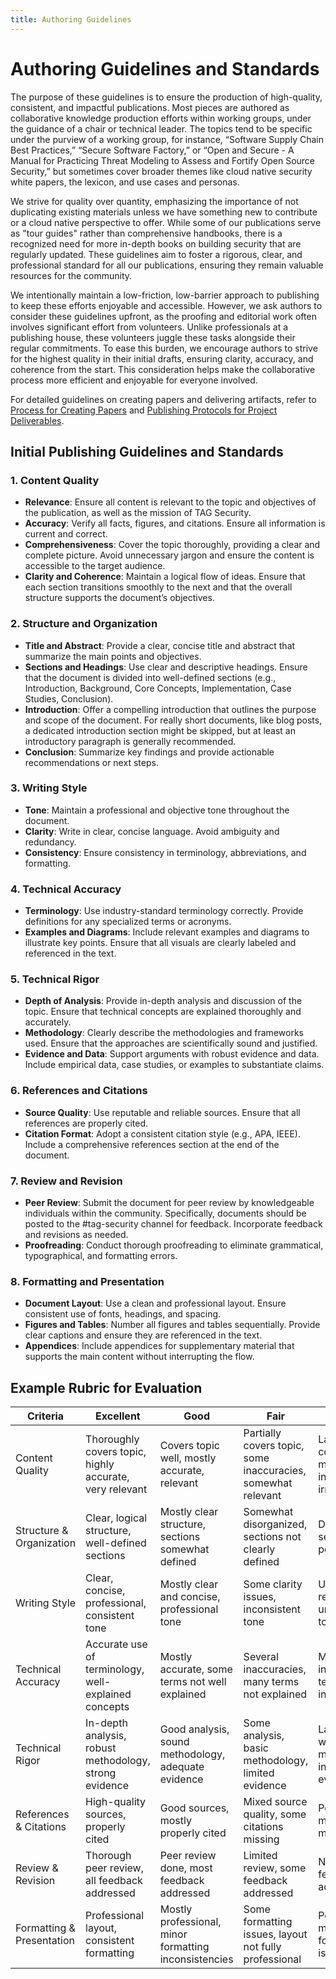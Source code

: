```yaml
---
title: Authoring Guidelines
---
```


# Authoring Guidelines and Standards

The purpose of these guidelines is to ensure the production of high-quality,
consistent, and impactful publications. Most pieces are authored as
collaborative knowledge production efforts within working groups, under the
guidance of a chair or technical leader. The topics tend to be specific under
the purview of a working group, for instance, “Software Supply Chain Best
Practices,” “Secure Software Factory,” or “Open and Secure - A Manual for
Practicing Threat Modeling to Assess and Fortify Open Source Security,” but
sometimes cover broader themes like cloud native security white papers, the
lexicon, and use cases and personas.

We strive for quality over quantity, emphasizing the importance of not
duplicating existing materials unless we have something new to contribute or a
cloud native perspective to offer. While some of our publications serve as "tour
guides" rather than comprehensive handbooks, there is a recognized need for more
in-depth books on building security that are regularly updated. These guidelines
aim to foster a rigorous, clear, and professional standard for all our
publications, ensuring they remain valuable resources for the community.

We intentionally maintain a low-friction, low-barrier approach to publishing to
keep these efforts enjoyable and accessible. However, we ask authors to consider
these guidelines upfront, as the proofing and editorial work often involves
significant effort from volunteers. Unlike professionals at a publishing house,
these volunteers juggle these tasks alongside their regular commitments. To ease
this burden, we encourage authors to strive for the highest quality in their
initial drafts, ensuring clarity, accuracy, and coherence from the start. This
consideration helps make the collaborative process more efficient and enjoyable
for everyone involved.

For detailed guidelines on creating papers and delivering artifacts, refer to
[Process for Creating Papers](paper-process.md) and
[Publishing Protocols for Project Deliverables](publishing-protocols.md).

## Initial Publishing Guidelines and Standards

### 1. Content Quality

- **Relevance**: Ensure all content is relevant to the topic and objectives of
  the publication, as well as the mission of TAG Security.
- **Accuracy**: Verify all facts, figures, and citations. Ensure all information
  is current and correct.
- **Comprehensiveness**: Cover the topic thoroughly, providing a clear and
  complete picture. Avoid unnecessary jargon and ensure the content is
  accessible to the target audience.
- **Clarity and Coherence**: Maintain a logical flow of ideas. Ensure that each
  section transitions smoothly to the next and that the overall structure
  supports the document’s objectives.

### 2. Structure and Organization

- **Title and Abstract**: Provide a clear, concise title and abstract that
  summarize the main points and objectives.
- **Sections and Headings**: Use clear and descriptive headings. Ensure that the
  document is divided into well-defined sections (e.g., Introduction,
  Background, Core Concepts, Implementation, Case Studies, Conclusion).
- **Introduction**: Offer a compelling introduction that outlines the purpose
  and scope of the document. For really short documents, like blog posts, a
  dedicated introduction section might be skipped, but at least an introductory
  paragraph is generally recommended.
- **Conclusion**: Summarize key findings and provide actionable recommendations
  or next steps.

### 3. Writing Style

- **Tone**: Maintain a professional and objective tone throughout the document.
- **Clarity**: Write in clear, concise language. Avoid ambiguity and redundancy.
- **Consistency**: Ensure consistency in terminology, abbreviations, and
  formatting.

### 4. Technical Accuracy

- **Terminology**: Use industry-standard terminology correctly. Provide
  definitions for any specialized terms or acronyms.
- **Examples and Diagrams**: Include relevant examples and diagrams to
  illustrate key points. Ensure that all visuals are clearly labeled and
  referenced in the text.

### 5. Technical Rigor

- **Depth of Analysis**: Provide in-depth analysis and discussion of the topic.
  Ensure that technical concepts are explained thoroughly and accurately.
- **Methodology**: Clearly describe the methodologies and frameworks used.
  Ensure that the approaches are scientifically sound and justified.
- **Evidence and Data**: Support arguments with robust evidence and data.
  Include empirical data, case studies, or examples to substantiate claims.

### 6. References and Citations

- **Source Quality**: Use reputable and reliable sources. Ensure that all
  references are properly cited.
- **Citation Format**: Adopt a consistent citation style (e.g., APA, IEEE).
  Include a comprehensive references section at the end of the document.

### 7. Review and Revision

- **Peer Review**: Submit the document for peer review by knowledgeable
  individuals within the community. Specifically, documents should be posted to
  the #tag-security channel for feedback. Incorporate feedback and revisions as
  needed.
- **Proofreading**: Conduct thorough proofreading to eliminate grammatical,
  typographical, and formatting errors.

### 8. Formatting and Presentation

- **Document Layout**: Use a clean and professional layout. Ensure consistent
  use of fonts, headings, and spacing.
- **Figures and Tables**: Number all figures and tables sequentially. Provide
  clear captions and ensure they are referenced in the text.
- **Appendices**: Include appendices for supplementary material that supports
  the main content without interrupting the flow.

## Example Rubric for Evaluation

| Criteria                  | Excellent                                               | Good                                                  | Fair                                                         | Poor                                                 |
| ------------------------- | ------------------------------------------------------- | ----------------------------------------------------- | ------------------------------------------------------------ | ---------------------------------------------------- |
| Content Quality           | Thoroughly covers topic, highly accurate, very relevant | Covers topic well, mostly accurate, relevant          | Partially covers topic, some inaccuracies, somewhat relevant | Lacks coverage, many inaccuracies, irrelevant        |
| Structure & Organization  | Clear, logical structure, well-defined sections         | Mostly clear structure, sections somewhat defined     | Somewhat disorganized, sections not clearly defined          | Disorganized, sections poorly defined                |
| Writing Style             | Clear, concise, professional, consistent tone           | Mostly clear and concise, professional tone           | Some clarity issues, inconsistent tone                       | Unclear, redundant, unprofessional tone              |
| Technical Accuracy        | Accurate use of terminology, well-explained concepts    | Mostly accurate, some terms not well explained        | Several inaccuracies, many terms not explained               | Many inaccuracies, terms used incorrectly            |
| Technical Rigor           | In-depth analysis, robust methodology, strong evidence  | Good analysis, sound methodology, adequate evidence   | Some analysis, basic methodology, limited evidence           | Lacks depth, weak methodology, insufficient evidence |
| References & Citations    | High-quality sources, properly cited                    | Good sources, mostly properly cited                   | Mixed source quality, some citations missing                 | Poor sources, many citations missing                 |
| Review & Revision         | Thorough peer review, all feedback addressed            | Peer review done, most feedback addressed             | Limited review, some feedback addressed                      | No review, feedback not addressed                    |
| Formatting & Presentation | Professional layout, consistent formatting              | Mostly professional, minor formatting inconsistencies | Some formatting issues, layout not fully professional        | Poor layout, many formatting issues                  |
